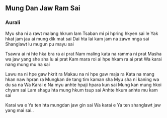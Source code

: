 ## Mung Dan Jaw Ram Sai

### Aurali

Myu sha ni a rawt malang hkrum lam
Tsaban mi pi hpring hkyen sai le
Yak hkat jam jau ai mung dik mat sai
Dai hta lai kam jam na zawn nnga sai
Shanglawt lu mugun pu mayu sai

Tsawra ai ni hte hka bra ra ai prat
Nam maling kata na ramma ni prat
Masha wa jaw yang she sha lu ai prat
Kam mara roi ai hpe hkam ra ai prat
Wa karai nang mung mu na sai

Lawu na ni hpe gaw hkrit ra
Makau na ni hpe gaw maja ra
Kata na mang hkan naw hpran ra
Mungkan de tang tim kaman sha
Myu sha ni kaning wa du sa na
Wa Karai e Na myu anhte
hpaji hpara kun sai
Mung kan mung hkoi chyam sai
Lam shagu hta mung hkum tsup sai
Anhte hkum anhte mu kam sai

Karai wa e
Ya ten hta mungdan jaw gin sai
Wa karai e
Ya ten shanglawt jaw yang mai sai..
